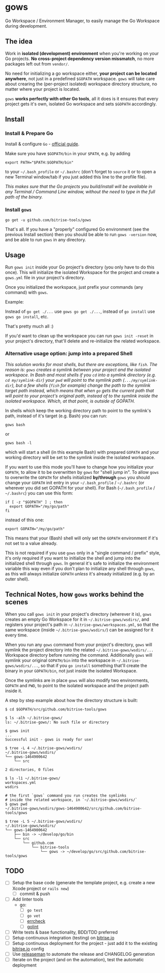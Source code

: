 # gows

Go Workspace / Environment Manager, to easily manage the Go Workspace during development.


## The idea

Work in **isolated (development) environment** when you're working on your Go projects.
**No cross-project dependency version missmatch**, no more packages left out from `vendor/`.

No need for initializing a go workspace either, **your project can be located anywhere**,
not just in a predefined `$GOPATH` workspace.
`gows` will take care about crearing the (per-project isolated) workspace directory
structure, no matter where your project is located.

`gows` **works perfectly with other Go tools**, all it does is it ensures
that every project gets it's own, isolated Go workspace and sets `$GOPATH`
accordingly.


## Install

### Install & Prepare Go

Install & configure `Go` - [official guide](https://golang.org/doc/install).

Make sure you have `$GOPATH/bin` in your `$PATH`, e.g. by adding

```
export PATH="$PATH:$GOPATH/bin"
```

to your `~/.bash_profile` or `~/.bashrc` (don't forget to `source` it or to open a new Terminal window/tab
if you just added this line to the profile file).

*This makes sure that the Go projects you build/install will be available in any Terminal / Command Line
window, without the need to type in the full path of the binary.*


### Install `gows`

```
go get -u github.com/bitrise-tools/gows
```

That's all. If you have a "properly" configured Go environment (see the previous Install section)
then you should be able to run `gows -version` now, and be able to run `gows` in any directory.


## Usage

Run `gows init` inside your Go project's directory (you only have to do this once).
This will initialize the isolated
Workspace for the project and create a `gows.yml` file in your
project's directory.

Once you initialized the workspace,
just prefix your commands (any command) with `gows`.

Example:

Instead of `go get ./...` use `gows go get ./...`,
instead of `go install` use `gows go install`, etc.

That's pretty much all :)

If you'd want to clean up the workspace you can run `gows init -reset`
in your project's directory, that'll delete and re-initialize the
related workspace.


### Alternative usage option: jump into a prepared Shell

*This solution works for most shells, but there are exceptions, like `fish`.
The reason is: `gows` creates a symlink between your project and the isolated workspace.
In Bash and most shells if you `cd` into a symlink directory (e.g. `cd my/symlink-dir`)
your `pwd` will point to the symlink path (`.../my/symlink-dir`),
but a few shells (`fish` for example) change the path to the symlink target path instead,
which means that when `go` gets the current path that will point to your project's original
path, instead of to the symlink inside the isolated workspace. Which, at that point,
is outside of GOPATH.*

In shells which keep the working directory path to point to the symlink's path, instead
of it's target (e.g. Bash) you can run:

```
gows bash
```

or

```
gows bash -l
```

which will start a shell (in this example Bash) with prepared `GOPATH` and your
working directory will be set to the symlink inside the isolated workspace.

If you want to use this mode you'll have to change how you initialize
your `GOPATH`, to allow it to be overwritten by `gows` for "shell jump in".
To allow `gows` to overwrite the `GOPATH` for shells initialized **by/through** `gows` you should
change your `GOPATH` init entry in your `~/.bash_profile` / `~/.bashrc` (or
wherever you did set GOPATH for your shell).
For Bash (`~/.bash_profile` / `~/.bashrc`) you can use this form:

```
if [ -z "$GOPATH" ] ; then
  export GOPATH="/my/go/path"
fi
```

instead of this one:

```
export GOPATH="/my/go/path"
```

This means that your (Bash) shell will only set the `GOPATH` environment if it's not set to a value already.

This is not required if you use `gows` only in a "single command / prefix" style,
it's only required if you want to initialize
the shell and jump into the initialized shell through `gows`. In general it's safe to initialize the
environment variable this way even if you don't plan to initialize any shell through `gows`,
as this will always initialize `GOPATH` *unless* it's already initialized (e.g. by an outer shell).


## Technical Notes, how `gows` works behind the scenes

When you call `gows init` in your project's directory (wherever it is),
`gows` creates an empty Go Workspace for it in `~/.bitrise-gows/wsdirs/`,
and registers your project's path in `~/.bitrise-gows/workspaces.yml`, so
that the same workspace (inside `~/.bitrise-gows/wsdirs/`) can be assigned
for it every time.

When you run any `gows` command from your project's directory, `gows` will
symlink the project directory into the related `~/.bitrise-gows/wsdirs/...`
Workspace directory before running the command. Additionally `gows`
will symlink your original `GOPATH/bin` into the workspace in
`~/.bitrise-gows/wsdirs/...`, so that if you `go install` something that'll
create the binary in your `GOPATH/bin`, not just inside the isolated Workspace.

Once the symlinks are in place `gows` will also modify two environments,
`GOPATH` and `PWD`, to point to the isolated workspace and the project path
inside it.

A step by step example about how the directory structure is built:

```
$ cd $GOPATH/src/github.com/bitrise-tools/gows

$ ls -alh ~/.bitrise-gows/
ls: ~/.bitrise-gows/: No such file or directory

$ gows init
...
Successful init - gows is ready for use!

$ tree -L 4 ~/.bitrise-gows/wsdirs/
~/.bitrise-gows/wsdirs/
└── gows-1464900642
    └── src

2 directories, 0 files

$ ls -l1 ~/.bitrise-gows/
workspaces.yml
wsdirs

# the first `gows` command you run creates the symlinks
# inside the related workspace, in `~/.bitrise-gows/wsdirs/`
$ gows pwd
~/.bitrise-gows/wsdirs/gows-1464900642/src/github.com/bitrise-tools/gows

$ tree -L 5 ~/.bitrise-gows/wsdirs/
~/.bitrise-gows/wsdirs/
└── gows-1464900642
    ├── bin -> ~/develop/go/bin
    └── src
        └── github.com
            └── bitrise-tools
                └── gows -> ~/develop/go/src/github.com/bitrise-tools/gows
```


## TODO

- [ ] Setup the base code (generate the template project, e.g. create a new Xcode project or `rails new`)
  - [ ] commit & push
- [ ] Add linter tools
  - go:
    - [ ] `go test`
    - [ ] `go vet`
    - [ ] [errcheck](github.com/kisielk/errcheck)
    - [ ] [golint](github.com/golang/lint/golint)
- [ ] Write tests & base functionality, BDD/TDD preferred
- [ ] Setup continuous integration (testing) on [bitrise.io](https://www.bitrise.io)
- [ ] Setup continuous deployment for the project - just add it to the existing [bitrise.io](https://www.bitrise.io) config
- [ ] Use [releaseman](https://github.com/bitrise-tools/releaseman) to automate the release and CHANGELOG generation
- [ ] Iterate on the project (and on the automation), test the automatic deployment
